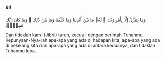##### 64

<span class="ayah">وَمَا نَتَنَزَّلُ إِلَّا بِأَمْرِ رَبِّكَ ۖ لَهُۥ مَا بَيْنَ أَيْدِينَا وَمَا خَلْفَنَا وَمَا بَيْنَ ذَٰلِكَ ۚ وَمَا كَانَ رَبُّكَ نَسِيًّۭا</span>

<span class="ayah_translation">Dan tidaklah kami (Jibril) turun, kecuali dengan perintah Tuhanmu. Kepunyaan-Nya-lah apa-apa yang ada di hadapan kita, apa-apa yang ada di belakang kita dan apa-apa yang ada di antara keduanya, dan tidaklah Tuhanmu lupa.</span>
